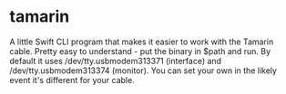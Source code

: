 # tamarin
A little Swift CLI program that makes it easier to work with the Tamarin cable. Pretty easy to understand - put the binary in $path and run.
By default it uses /dev/tty.usbmodem313371 (interface) and /dev/tty.usbmodem313374 (monitor). You can set your own in the likely event it's different for your cable.
